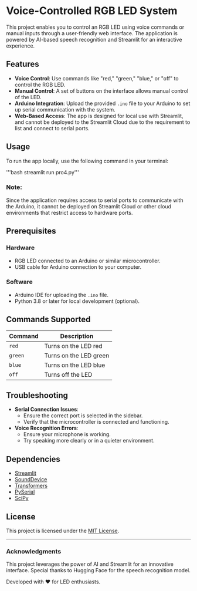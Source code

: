 # Voice-Controlled RGB LED System

This project enables you to control an RGB LED using voice commands or manual inputs through a user-friendly web interface. The application is powered by AI-based speech recognition and Streamlit for an interactive experience.

## Features

- **Voice Control**: Use commands like "red," "green," "blue," or "off" to control the RGB LED.
- **Manual Control**: A set of buttons on the interface allows manual control of the LED.
- **Arduino Integration**: Upload the provided `.ino` file to your Arduino to set up serial communication with the system.
- **Web-Based Access**: The app is designed for local use with Streamlit, and cannot be deployed to the Streamlit Cloud due to the requirement to list and connect to serial ports.

## Usage

To run the app locally, use the following command in your terminal:

'''bash
streamlit run pro4.py'''

### Note:
Since the application requires access to serial ports to communicate with the Arduino, it cannot be deployed on Streamlit Cloud or other cloud environments that restrict access to hardware ports.

## Prerequisites

### Hardware
- RGB LED connected to an Arduino or similar microcontroller.
- USB cable for Arduino connection to your computer.

### Software
- Arduino IDE for uploading the `.ino` file.
- Python 3.8 or later for local development (optional).
  
## Commands Supported

| Command    | Description            |
|------------|------------------------|
| `red`      | Turns on the LED red      |
| `green`    | Turns on the LED green    |
| `blue`     | Turns on the LED blue     |
| `off`      | Turns off the LED      |

## Troubleshooting

- **Serial Connection Issues**:
  - Ensure the correct port is selected in the sidebar.
  - Verify that the microcontroller is connected and functioning.
- **Voice Recognition Errors**:
  - Ensure your microphone is working.
  - Try speaking more clearly or in a quieter environment.

## Dependencies

- [Streamlit](https://streamlit.io/)
- [SoundDevice](https://python-sounddevice.readthedocs.io/)
- [Transformers](https://huggingface.co/transformers/)
- [PySerial](https://pyserial.readthedocs.io/)
- [SciPy](https://www.scipy.org/)

## License

This project is licensed under the [MIT License](LICENSE).

---

### Acknowledgments

This project leverages the power of AI and Streamlit for an innovative interface. Special thanks to Hugging Face for the speech recognition model.

Developed with ❤️ for LED enthusiasts.

